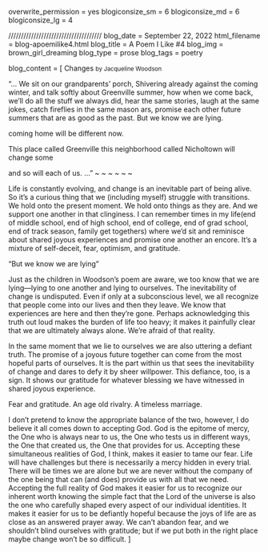 overwrite_permission = yes
blogiconsize_sm = 6
blogiconsize_md = 6
blogiconsize_lg = 4

/////////////////////////////////////
blog_date = September 22, 2022
html_filename = blog-apoemilike4.html
blog_title = A Poem I Like #4
blog_img = brown_girl_dreaming
blog_type = prose
blog_tags = poetry

blog_content = \[
Changes <small>by Jacqueline Woodson</small>

“...
We sit on our grandparents’ porch,
Shivering already against the coming winter,
and talk softly about Greenville summer,
how when we come back,
we’ll do all the stuff we always did,
hear the same stories,
laugh at the same jokes, catch fireflies in the same mason ars, promise each other
future summers that are as good as the past.
But we know we are lying.

coming home will be different now.

This place called Greenville
this neighborhood called Nicholtown
will change some

and so will each of us.
…”
~ ~ ~ ~ ~ ~ 

Life is constantly evolving, and change is an inevitable part of being alive. So it’s a curious thing that we (including myself) struggle with transitions. We hold onto the present moment. We hold onto things as they are. And we support one another in that clinginess. I can remember times in my life(end of middle school, end of high school, end of college, end of grad school, end of track season, family get togethers) where we’d sit and reminisce about shared joyous experiences and promise one another an encore. It’s a mixture of self-deceit, fear, optimism, and gratitude.  

“But we know we are lying”

Just as the children in Woodson’s poem are aware, we too know that we are lying—lying to one another and lying to ourselves. The inevitability of change is undisputed. Even if only at a subconscious level, we all recognize that people come into our lives and then they leave. We know that experiences are here and then they’re gone. Perhaps acknowledging this truth out loud makes the burden of life too heavy; it makes it painfully clear that we are ultimately always alone. We’re afraid of that reality.

In the same moment that we lie to ourselves we are also uttering a defiant truth. The promise of a joyous future together can come from the most hopeful parts of ourselves. It is the part within us that sees the inevitability of change and dares to defy it by sheer willpower. This defiance, too, is a sign. It shows our gratitude for whatever blessing we have witnessed in shared joyous experience.

Fear and gratitude. An age old rivalry. A timeless marriage. 

I don’t pretend to know the appropriate balance of the two, however, I do believe it all comes down to accepting God. God is the epitome of mercy, the One who is always near to us, the One who tests us in different ways, the One that created us, the One that provides for us. Accepting these simultaneous realities of God, I think, makes it easier to tame our fear. Life will have challenges but there is necessarily a mercy hidden in every trial. There will be times we are alone but we are never without the company of the one being that can (and does) provide us with all that we need. Accepting the full reality of God makes it easier for us to recognize our inherent worth knowing the simple fact that the Lord of the universe is also the one who carefully shaped every aspect of our individual identities. It makes it easier for us to be defiantly hopeful because the joys of life are as close as an answered prayer away. We can’t abandon fear, and we shouldn’t blind ourselves with gratitude; but if we put both in the right place maybe change won’t be so difficult.
]

